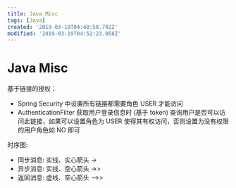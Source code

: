 ```yaml
---
title: Java Misc
tags: [Java]
created: '2019-03-19T04:48:50.742Z'
modified: '2019-03-19T04:52:23.058Z'
---
```


# Java Misc

基于链接的授权：
  * Spring Security 中设置所有链接都需要角色 USER 才能访问
  * AuthenticationFilter 获取用户登录信息时 (基于 token) 查询用户是否可以访问此链接，如果可以设置角色为 USER 使得其有权访问，否则设置为没有权限的用户角色如 NO 即可

时序图:
  * 同步消息: 实线、实心箭头 ->
  * 异步消息: 实线、空心箭头 ->>
  * 返回消息: 虚线、空心箭头 -->>
